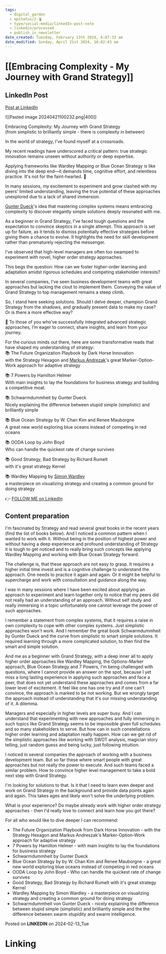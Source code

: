 ```yaml
---
tags:
  - digital_garden
  - epstatus/2-🪴
  - type/social-media/linkedIn-post-note
  - linkedin/processed
  - publish_in_newsletter
date_created: Tuesday, February 13th 2024, 6:07:33 am
date_modified: Sunday, April 21st 2024, 10:02:43 am
---
```

# [[Embracing Complexity - My Journey with Grand Strategy]]
## LinkedIn Post
[Post at LinkedIn](https://www.linkedin.com/posts/sebastiankamilli_embracing-complexity-my-journey-with-grand-activity-7163079466603266048-5thh?utm_source=share&utm_medium=member_desktop)

![[Pasted image 20240421100232.png|400]]

  Embracing Complexity: My Journey with Grand Strategy  
(from simplistic to brilliantly simple - there is complexity in between)  
  
In the world of strategy, I've found myself at a crossroads.  
  
My recent readings have underscored a critical pattern: true strategic innovation remains unseen without authority or deep expertise.  
  
Applying frameworks like Wardley Mapping or Blue Ocean Strategy is like diving into the deep end—it demands time, cognitive effort, and relentless practice. It's not for the faint-hearted. 🧠  
  
In many sessions, my excitement to experiment and grow clashed with my peers' limited understanding, leaving the true potential of these approaches unexplored due to a lack of shared immersion.  
  
[](https://www.linkedin.com/in/ACoAAADbREcBFKxj0ru19Gi-ng1tNVB11_Ygfa4)[Gunter Dueck](https://www.linkedin.com/in/gunterdueck/)'s idea that mastering complex systems means embracing complexity to discover elegantly simple solutions deeply resonated with me.  
  
As a beginner in Grand Strategy, I've faced tough questions and the expectation to convince skeptics in a single attempt. This approach is set up for failure, as it tends to dismiss potentially effective strategies before giving them a chance to evolve. It highlights the need for skill development rather than prematurely rejecting the messenger.  
  
I've observed that high-level managers are often too swamped to experiment with novel, higher order strategy approaches.  
  
This begs the question: How can we foster higher-order learning and adaptation amidst rigorous schedules and competing stakeholder interests?  
  
In several companies, I've seen business development teams with great approaches but lacking the clout to implement them. Conveying the value of Grand Strategy to top management remains a steep climb.  
  
So, I stand here seeking solutions. Should I delve deeper, champion Grand Strategy from the shadows, and gradually present data to make my case? Or is there a more effective way?  
  
🔗 To those of you who’ve successfully integrated advanced strategic approaches, I’m eager to connect, share insights, and learn from your journey.  
  
For the curious minds out there, here are some transformative reads that have shaped my understanding of strategy:  
📚 The Future Organization Playbook by Dark Horse Innovation  
with the Strategy Hexagon and [](https://www.linkedin.com/in/ACoAAAMK_DMBJzkWYLNvJNYLK4jJCPycaoTSYRQ)[Markus Andrezak](https://www.linkedin.com/in/markusandrezak/)'s great Marker-Option-Work approach for adaptive strategy  
  
📚 7 Powers by Hamilton Helmer  
With main insights to lay the foundations for business strategy and building a competitive moat.  
  
📚 Schwarmdummheit by Gunter Dueck  
Nicely explaining the difference between stupid simple (simplistic) and brilliantly simple  
  
📚 Blue Ocean Strategy by W. Chan Kim and Renee Mauborgne  
A great new world exploring blue oceans instead of competing in red oceans  
  
📚 OODA Loop by John Boyd  
Who can handle the quickest rate of change survives  
  
📚 Good Strategy, Bad Strategy by Richard Rumelt  
with it's great strategy Kernel  
  
📚 Wardley Mapping by [](https://www.linkedin.com/in/ACoAAAAMdmABJzOgMdp87Sult7wsvr-uY-ZW3l4)[Simon Wardley](https://www.linkedin.com/in/simonwardley/)  
a masterpiece on visualizing strategy and creating a common ground for doing strategy

👉 [FOLLOW ME on LinkedIn](https://www.linkedin.com/comm/mynetwork/discovery-see-all?usecase=PEOPLE_FOLLOWS&followMember=sebastiankamilli)

## Content preparation
I'm fascinated by Strategy and read several great books in the recent years (find the list of books below). And I noticed a common pattern when I wanted to work with it. Without being in the position of highest power and without having a deep experience and profound understanding of Strategy it is tough to get noticed and to really bring such concepts like applying Wardley Mapping and working with Blue Ocean Strategy forward. 

The challenge is, that these approach are not easy to grasp. It requires a higher initial time invest and is a cognitive challenge to understand the approach. One needs to practice it again and again. Or it might be helpful to supercharge and work with consultation and guidance along the way. 

I was in many sessions where I have been excited about applying an approach to experiment and learn together only to notice that my peers did not really had an understanding of an approach. Without self study and really immersing in a topic unfortunately one cannot leverage the power of such approaches. 

I remember a statement from complex systems, that it requires a raise in own complexity to cope with other complex systems. Just simplistic approaches won't work. And I remember the great book Schwarmdummheit by Gunter Dueck and the curve from simplistic to smart simple solutions. It required learning through a more complicated solution, to then find the smart and simple solution. 

And me as a beginner with Grand Strategy, with a deep inner all to apply higher order approaches like Wardley Mapping, the Options-Marker approach, Blue Ocean Strategy and 7 Powers, I'm being challenged with questions, where I cannot provide an answer on the spot, because I yet miss a long lasting experience in applying such approaches and face a peer, that does not yet understand these approaches and comes from a far lower level of excitement. 
It feel like one has one try and if one can't convince, the approach is marked to be not working. But we wrongly target the approach instead of understanding that it's our missing understanding of it. A dilemma. 

Managers and especially in higher levels are super busy. And I can understand that experimenting with new approaches and fully immersing in such topics like Grand Strategy seems to be impossible given full schedules and so many stakeholders to serve. But how can in such constellations higher order learning and adaptation really happen. How can we get rid of the simplistic approaches like working with SWOT analysis, magician story telling, just random guess and being lucky, just following intuition. 

I noticed in several companies the approach of working with a business development team. But so far these where smart people with great approaches but not really the power to execute. And such teams faced a similar problem. How to convince higher level management to take a bold next step with Grand Strategy.

I'm looking for solutions to that. Is it that I need to learn even deeper and work on Grand Strategy in the background and provide data points again and again. This takes ages and likely won't solve the underlying problem.

What is your experience? Do maybe already work with higher order strategy approaches - then I'd really love to connect and learn how you got there?

For all who would like to dive deeper I can recommend:
+ The Future Organization Playbook from Dark Horse Innovation - with the Strategy Hexagon and Markus Andreszak's Marker-Option-Work approach for adaptive strategy
+ 7 Powers by Hamilton Helmer - with main insights to lay the foundations for business strategy
+ Schwarmdummheit by Gunter Dueck
+ Blue Ocean Strategy by by W. Chan Kim and Renee Mauborgne - a great new world exploring blue oceans instead of competing in red oceans
+ OODA Loop by John Boyd - Who can handle the quickest rate of change survives
+ Good Strategy, Bad Strategy by Richard Rumelt with it's great strategy Kernel
+ Wardley Mapping by Simon Wardley - a masterpiece on visualizing strategy and creating a common ground for doing strategy
+ Schwarmdummheit von Gunter Dueck - nicely explaining the difference between stupid simple (simplistic) and brilliantly simple and the the difference between swarm stupidity and swarm intelligence.

Posted on **LINKEDIN** on 2024-02-13_Tue
# Linking